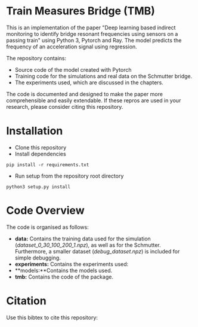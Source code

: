 # Train Measures Bridge (TMB)

This is an implementation of the paper "Deep learning based indirect monitoring to identify bridge resonant frequencies using sensors on a passing train" using Python 3, Pytorch and Ray. The model predicts the frequency of an acceleration signal using regression.

The repository contains:
- Source code of the model created with Pytorch 
- Training code for the simulations and real data on the Schmutter bridge.
- The experiments used, which are discussed in the chapters.

The code is documented and designed to make the paper more comprehensible and easily extendable. If these repros are used in your research, please consider citing this repository.
# Installation
- Clone this repository
- Install dependencies

`pip install -r requirements.txt`

- Run setup from the repository root directory

`python3 setup.py install`

# Code Overview
The code is organised as follows:
- **data:** Contains the training data used for the simulation (*dataset_0_30_100_200_1.npz*), as well as for the Schmutter. Furthermore, a smaller dataset (*debug_dataset.npz*) is included for simple debugging.
- **experiments:** Contains the experiments used:
- **models:**Contains the models used.
- **tmb:** Contains the code of the package.

# Citation
Use this bibtex to cite this repository:

